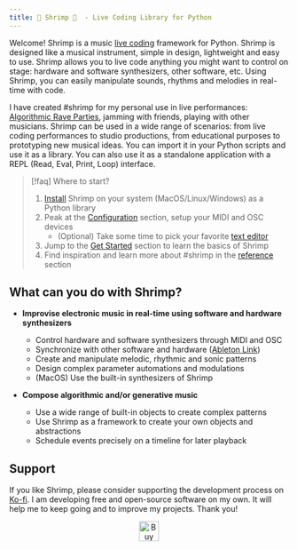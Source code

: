 ```yaml
---
title: 🦐 Shrimp 🦐  - Live Coding Library for Python
---
```


Welcome! Shrimp is a music [live coding](https://en.wikipedia.org/wiki/Live_coding) framework for Python. Shrimp is designed like a musical instrument, simple in design, lightweight and easy to use. Shrimp allows you to live code anything you might want to control on stage: hardware and software synthesizers, other software, etc. Using Shrimp, you can easily manipulate sounds, rhythms and melodies in real-time with code. 

I have created #shrimp for my personal use in live performances: [Algorithmic Rave Parties](https://algorave.com), jamming with friends, playing with other musicians. Shrimp can be used in a wide range of scenarios: from live coding performances to studio productions, from educational purposes to prototyping new musical ideas. You can import it in your Python scripts and use it as a library. You can also use it as a standalone application with a REPL (Read, Eval, Print, Loop) interface.


>[!faq] Where to start?
> 1) [Install](installation.md) Shrimp on your system (MacOS/Linux/Windows) as a Python library
> 2) Peak at the [Configuration](configuration/) section, setup your MIDI and OSC devices 
>    - (Optional) Take some time to pick your favorite [text editor](/configuration/editors/)
> 3) Jump to the [Get Started](get_started/) section to learn the basics of Shrimp
> 4) Find inspiration and learn more about #shrimp in the [reference](reference/) section

## What can you do with Shrimp?

- **Improvise electronic music in real-time using software and hardware synthesizers**
  - Control hardware and software synthesizers through MIDI and OSC
  - Synchronize with other software and hardware ([Ableton Link](https://www.ableton.com/en/link/products/))
  - Create and manipulate melodic, rhythmic and sonic patterns
  - Design complex parameter automations and modulations
  - (MacOS) Use the built-in synthesizers of Shrimp 

- **Compose algorithmic and/or generative music**
  - Use a wide range of built-in objects to create complex patterns
  - Use Shrimp as a framework to create your own objects and abstractions
  - Schedule events precisely on a timeline for later playback


## Support

If you like Shrimp, please consider supporting the development process on [Ko-fi](https://ko-fi.com/I2I2RSBHF). I am developing free and open-source software on my own. It will help me to keep going and to improve my projects. Thank you!

<p align="center">
  <a href='https://ko-fi.com/I2I2RSBHF' target='_blank'><img height='36' style='border:0px;height:36px;' src='https://storage.ko-fi.com/cdn/kofi3.png?v=3' border='0' alt='Buy Me a Coffee at ko-fi.com' /></a>
</p>

